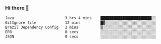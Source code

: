 ### Hi there 👋

<!--START_SECTION:waka-->

```txt
Java                       3 hrs 4 mins    ███████████████████████░░   92.44 %
GitIgnore file             12 mins         █▓░░░░░░░░░░░░░░░░░░░░░░░   06.20 %
Brazil Dependency Config   2 mins          ▒░░░░░░░░░░░░░░░░░░░░░░░░   01.10 %
ERB                        0 secs          ░░░░░░░░░░░░░░░░░░░░░░░░░   00.21 %
JSON                       0 secs          ░░░░░░░░░░░░░░░░░░░░░░░░░   00.04 %
```

<!--END_SECTION:waka-->

<!--
**jerry-shao/jerry-shao** is a ✨ _special_ ✨ repository because its `README.md` (this file) appears on your GitHub profile.

Here are some ideas to get you started:

- 🔭 I’m currently working on ...
- 🌱 I’m currently learning ...
- 👯 I’m looking to collaborate on ...
- 🤔 I’m looking for help with ...
- 💬 Ask me about ...
- 📫 How to reach me: ...
- 😄 Pronouns: ...
- ⚡ Fun fact: ...
-->
